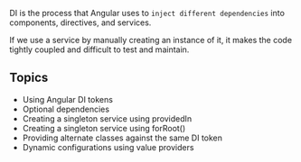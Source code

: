 
DI is the process that Angular uses to `inject different dependencies` into components, directives, and services.

If we use a service by manually creating an instance of it, it makes the code tightly coupled and difficult to test and maintain.


## Topics
- Using Angular DI tokens
- Optional dependencies
- Creating a singleton service using providedIn
- Creating a singleton service using forRoot()
- Providing alternate classes against the same DI token
- Dynamic configurations using value providers
